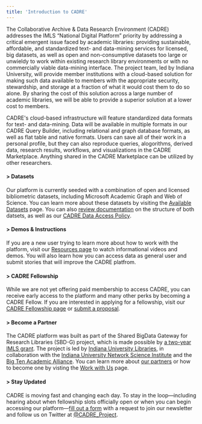 ```yaml
---
title: 'Introduction to CADRE'
---
```


The Collaborative Archive & Data Research Environment (CADRE) addresses the IMLS “National Digital Platform” priority by addressing a critical emergent issue faced by academic libraries: providing sustainable, affordable, and standardized text- and data-mining services for licensed, big datasets, as well as open and non-consumptive datasets too large or unwieldy to work within existing research library environments or with no commercially viable data-mining interface. The project team, led by Indiana University, will provide member institutions with a cloud-based solution for making such data available to members with the appropriate security, stewardship, and storage at a fraction of what it would cost them to do so alone. By sharing the cost of this solution across a large number of academic libraries, we will be able to provide a superior solution at a lower cost to members. 

CADRE's cloud-based infrastructure will feature standardized data formats for text- and data-mining. Data will be available in multiple formats in our CADRE Query Builder, including relational and graph database formats, as well as flat table and native formats. Users can save all of their work in a personal profile, but they can also reproduce queries, alogorithms, derived data, research results, workflows, and visualizations in the CADRE Marketplace. Anything shared in the CADRE Marketplace can be utilized by other researchers.

#### > Datasets ##### 
Our platform is currently seeded with a combination of open and licensed bibliometric datasets, including Microsoft Academic Graph and Web of Science. You can learn more about these datasets by visiting the [Available Datasets](https://cadre.iu.edu/website/grav/about-cadre/available-datasets) page. You can also [review documentation](https://cadre.iu.edu/website/grav/resources/documentation) on the structure of both datsets, as well as our [CADRE Data Access Policy](https://cadre.iu.edu/website/grav/resources/data-access-policy).

#### > Demos & Instructions ####
If you are a new user trying to learn more about how to work with the platform, visit our [Resources page](https://cadre.iu.edu/website/grav/resources) to watch informational videos and demos. You will also learn how you can access data as general user and submit stories that will improve the CADRE platfrom.

#### > CADRE Fellowship ####
While we are not yet offering paid membership to access CADRE, you can receive early access to the platform and many other perks by becoming a CADRE Fellow. If you are interested in applying for a fellowship, visit our [CADRE Fellowship page](https://cadre.iu.edu/website/grav/work-with-us/cadre-fellowship) or [submit a proposal](https://iuni.iu.edu/resources/cadre/fellowship-proposal-form). 

#### > Become a Partner ####
The CADRE platform was built as part of the Shared BigData Gateway for Research Libraries (SBD-G) project, which is made possible by [a two-year IMLS grant](https://www.imls.gov/grants/awarded/lg-70-18-0202-18). The project is led by [Indiana University Libraries](https://libraries.indiana.edu/), in collaboration with the [Indiana University Network Science Institute](https://iuni.iu.edu/) and the [Big Ten Academic Alliance](http://www.btaa.org/). You can learn more about [our partners](https://cadre.iu.edu/website/grav/work-with-us) or how to become one by visting the [Work with Us](https://cadre.iu.edu/website/grav/work-with-us) page. 

#### > Stay Updated #####
CADRE is moving fast and changing each day. To stay in the loop&mdash;including hearing about when fellowship slots officially open or when you can begin accessing our platform&mdash;[fill out a form](https://cadre.iu.edu/website/grav/contact-us) with a request to join our newsletter and follow us on Twitter at [@CADRE_Project](https://twitter.com/CADRE_Project). 